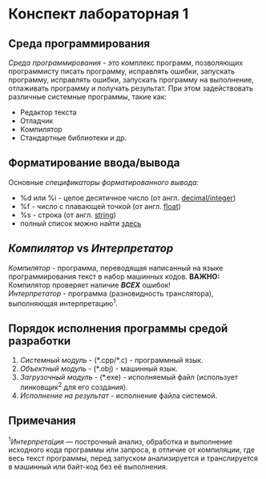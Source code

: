 # Конспект лабораторная 1 #
## Среда программирования ##
<i>Среда программирования</i> - это комплекс программ, позволяющих программисту писать программу, исправлять ошибки, запускать программу, исправлять ошибки, запускать программу на выполнение, отлаживать программу и получать результат. При этом задействовать различные системные программы, такие как:
- Редактор текста
- Отладчик
- Компилятор
- Стандартные библиотеки и др.

## Форматирование ввода/вывода ##
Основные <i>спецификаторы форматированного вывода:</i>
- %d или %i - целое десятичное число (от англ. <u>decimal/integer</u>)
- %f - число с плавающей точкой (от англ. <u>float</u>)
- %s - строка (от англ. <u>string</u>)
- полный список можно найти <u><a href="https://learnc.info/c/formatted_input_output.html">здесь</a></u>

## <i>Компилятор</i> vs <i>Интерпретатор</i> ##
<i>Компилятор</i> - программа, переводящая написанный на языке программирования текст в набор машинных кодов. **ВАЖНО:** Компилятор проверяет наличие **_ВСЕХ_** ошибок!
<br>
<i>Интерпретатор</i> - программа (разновидность транслятора), выполняющая интерпретацию<sup>1</sup>. 

## Порядок исполнения программы средой разработки ##
1. _Системный модуль_ - (\*.cpp/\*.c) - программный язык.
2. _Объектный модуль_ - (\*.obj) - машинный язык.
3. _Загрузочный модуль_ - (\*.exe) - исполняемый файл (использует линковщик<sup>2</sup> для его создания).
4. _Исполнение на результат_ - исполнение файла системой.

## Примечания ##
<sup>1</sup><i>Интерпрета́ция</i> — построчный анализ, обработка и выполнение исходного кода программы или запроса, в отличие от компиляции, где весь текст программы, перед запуском анализируется и транслируется в машинный или байт-код без её выполнения.